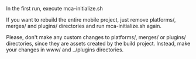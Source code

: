 
In the first run, execute mca-initialize.sh

If you want to rebuild the entire mobile project, just remove platforms/, merges/ and plugins/ directories and run mca-initialize.sh again.

Please, don't make any custom changes to platforms/, merges/ or plugins/ directories, since they are assets created by the build project. Instead, make your changes in www/ and ../plugins directories.

